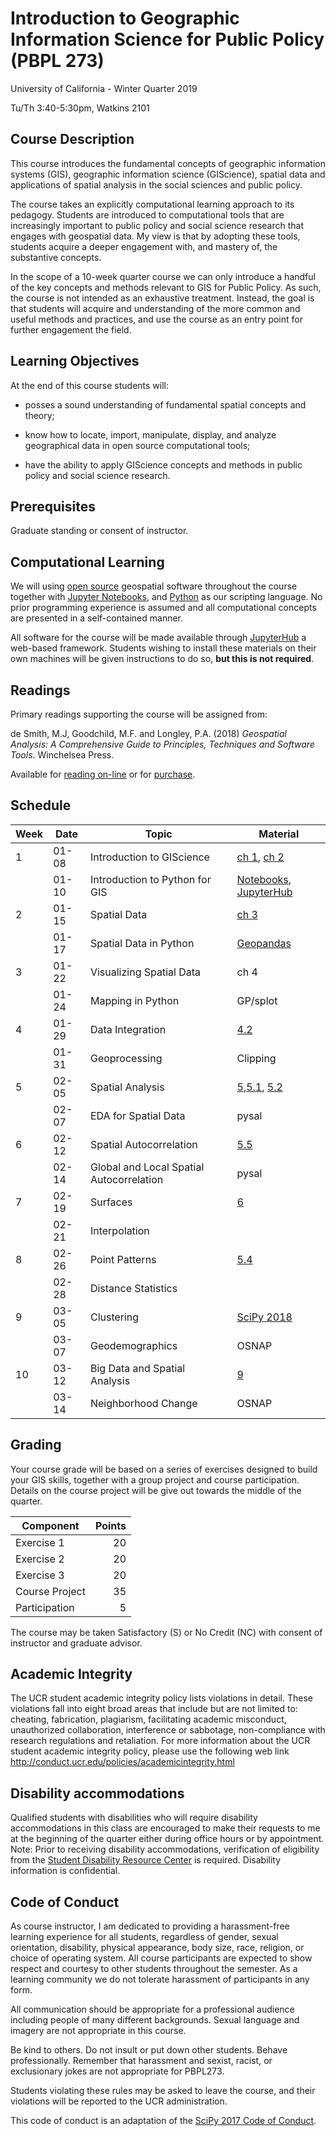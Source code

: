 # Introduction to Geographic Information Science for Public Policy (PBPL 273)  
University of California - Winter Quarter 2019

Tu/Th 3:40-5:30pm, Watkins 2101 

## Course Description

This course introduces the fundamental concepts of geographic
information systems (GIS), geographic information science (GIScience),
spatial data and applications of spatial analysis in the social sciences and public policy.


The course takes an explicitly computational learning approach to its pedagogy.
Students are introduced to computational tools that are increasingly important
to public policy and social science research that engages with geospatial data.
My view is that by adopting these tools, students acquire a deeper engagement
with, and mastery of, the substantive concepts.

In the scope of a 10-week quarter course we can only introduce a handful of the
key concepts and methods relevant to GIS for Public Policy. As such, the
course is not intended as an exhaustive treatment. Instead, the goal is that
students will acquire and understanding of the more common and useful methods
and practices, and use the course as an entry point for further engagement the
field.

## Learning Objectives

At the end of this course students will:

-   posses a sound understanding of fundamental spatial concepts and theory;

-   know how to locate, import, manipulate, display, and analyze
    geographical data in open source computational tools;

-   have the ability to apply GIScience concepts and methods in public policy and
    social science research.

## Prerequisites

Graduate standing or consent of instructor.

## Computational Learning

We will using [open source](https://en.wikipedia.org/wiki/Open-source_software) geospatial software throughout the course together with [Jupyter Notebooks](https://jupyter.org), and [Python](https://python.org) as our scripting language. No prior programming experience is assumed and all computational concepts are presented in a self-contained manner.

All software for the course will be made available through [JupyterHub](https://jupyter.org/) a web-based framework. Students wishing to install these materials on their own machines will be given instructions to do so, **but this is not required**.

## Readings

Primary readings supporting the course will be assigned from:

de Smith, M.J, Goodchild, M.F. and Longley, P.A. (2018) _Geospatial Analysis: A Comprehensive Guide to Principles, Techniques and Software Tools_. Winchelsea Press.

Available for [reading on-line](http://www.spatialanalysisonline.com/HTML/index.html) or for [purchase](https://www.amazon.com/Geospatial-Analysis-Comprehensive-Michael-Smith/dp/1912556030).


## Schedule


| Week |  Date | Topic                                    | Material                                |
|------|-------|------------------------------------------|-----------------------------------------|
|    1 | 01-08 | Introduction to GIScience                | [ch 1][ch 1], [ch 2][ch 2]              |
|      | 01-10 | Introduction to Python for GIS           | [Notebooks][0110a], [JupyterHub][0110b] |
|    2 | 01-15 | Spatial Data                             | [ch 3][ch 3]                            |
|      | 01-17 | Spatial Data in Python                   | [Geopandas][gp]                         |
|    3 | 01-22 | Visualizing Spatial Data                 | ch 4                                    |
|      | 01-24 | Mapping in Python                        | GP/splot                                |
|    4 | 01-29 | Data Integration                         | [4.2][4.2]                              |
|      | 01-31 | Geoprocessing                            | Clipping                                |
|    5 | 02-05 | Spatial Analysis                         | [5][5],[5.1][5.1], [5.2][5.2]           |
|      | 02-07 | EDA for Spatial Data                     | pysal                                   |
|    6 | 02-12 | Spatial Autocorrelation                  | [5.5][5.5]                              |
|      | 02-14 | Global and Local Spatial Autocorrelation | pysal                                   |
|    7 | 02-19 | Surfaces                                 | [6][6]                                  |
|      | 02-21 | Interpolation                            |                                         |
|    8 | 02-26 | Point Patterns                           | [5.4][5.4]                              |
|      | 02-28 | Distance Statistics                      |                                         |
|    9 | 03-05 | Clustering                               | [SciPy 2018][SciPy 2018]                |
|      | 03-07 | Geodemographics                          | OSNAP                                   |
|   10 | 03-12 | Big Data and Spatial Analysis            | [9][9]                                  |
|      | 03-14 | Neighborhood Change                      | OSNAP                                   |

## Grading

Your course grade will be based on a series of exercises designed to build your
GIS skills, together with a group project and course participation. Details on
the course project will be give out towards the middle of the quarter.

| Component      | Points |
|----------------|-------:|
| Exercise 1     |     20 |
| Exercise 2     |     20 |
| Exercise 3     |     20 |
| Course Project |     35 |
| Participation  |      5 |

The course may be taken Satisfactory (S) or No Credit (NC) with consent
of instructor and graduate advisor.

## Academic Integrity

The UCR student academic integrity policy lists violations in detail.
These violations fall into eight broad areas that include but are not
limited to: cheating, fabrication, plagiarism, facilitating academic
misconduct, unauthorized collaboration, interference or sabbotage,
non-compliance with research regulations and retaliation. For more
information about the UCR student academic integrity policy, please use
the following web link
<http://conduct.ucr.edu/policies/academicintegrity.html>

## Disability accommodations

Qualified students with disabilities who will require disability
accommodations in this class are encouraged to make their requests to me
at the beginning of the quarter either during office hours or by
appointment. Note: Prior to receiving disability accommodations,
verification of eligibility from the [Student Disability Resource
Center](http://sdrc.ucr.edu/) is required. Disability information is
confidential.

## Code of Conduct

As course instructor, I am dedicated to providing a harassment-free
learning experience for all students, regardless of gender, sexual
orientation, disability, physical appearance, body size, race, religion,
or choice of operating system. All course participants are expected to
show respect and courtesy to other students throughout the semester. As
a learning community we do not tolerate harassment of participants in
any form.

All communication should be appropriate for a professional audience
including people of many different backgrounds. Sexual language and
imagery are not appropriate in this course.

Be kind to others. Do not insult or put down other students. Behave
professionally. Remember that harassment and sexist, racist, or
exclusionary jokes are not appropriate for PBPL273.

Students violating these rules may be asked to leave the course, and
their violations will be reported to the UCR administration.

This code of conduct is an adaptation of the [SciPy 2017 Code of
Conduct](https://scipy2017.scipy.org/ehome/220975/493434/).


[ch 1]: http://www.spatialanalysisonline.com/HTML/introduction_and_terminology.htm 
[ch 2]: http://www.spatialanalysisonline.com/HTML/conceptual_frameworks_for_spat.htm
[ch 3]: http://www.spatialanalysisonline.com/HTML/methodological_context.htm
[4.2]: http://www.spatialanalysisonline.com/HTML/geometric_and_related_operatio.htm 
[5]: http://www.spatialanalysisonline.com/HTML/building_blocks_of_spatial_ana.htm
[5.1]: http://www.spatialanalysisonline.com/HTML/statistical_methods_and_spatia.htm 
[5.2]:  http://www.spatialanalysisonline.com/HTML/exploratory_spatial_data_analy.htm
[5.4]: http://www.spatialanalysisonline.com/HTML/point_sets_and_distance_statis.htm
[5.5]:  http://www.spatialanalysisonline.com/HTML/spatial_autocorrelation.htm
[6]: http://www.spatialanalysisonline.com/HTML/surface_and_field_analysis.htm
[7]: http://www.spatialanalysisonline.com/HTML/network_and_location_analysis.htm
[SciPy 2018]: http://conference.scipy.org/proceedings/scipy2018/serge_rey.html
[9]: http://www.spatialanalysisonline.com/HTML/afterword.htm

[JupyterHub]: https://geodatascience.net/hub/user-redirect/git-pull?repo=https%3A%2F%2Fgithub.com%2Fsjsrey%2Fpbpl273w19&app=notebook 
[0110a]: https://geodatascience.net/hub/user-redirect/git-pull?repo=https%3A%2F%2Fgithub.com%2Fsjsrey%2Fpbpl273w19&branch=master&subPath=notebooks%2F0110%2FA0_notebook_intro.ipynb&app=notebook
[0110b]: https://geodatascience.net/hub/user-redirect/git-pull?repo=https%3A%2F%2Fgithub.com%2Fsjsrey%2Fpbpl273w19&branch=master&subPath=notebooks%2F0110&app=notebook
[gp]: https://geodatascience.net/hub/user-redirect/git-pull?repo=https%3A%2F%2Fgithub.com%2Fsjsrey%2Fpbpl273w19&branch=master&subPath=notebooks%2F0117&app=notebook
